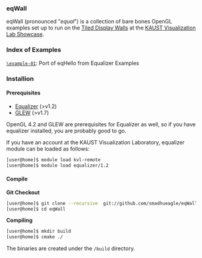 ### eqWall

eqWall (pronounced "_equal_") is a collection of bare bones OpenGL examples set up to run on the [Tiled Display Walls](http://kvl.kaust.edu.sa/Pages/Showcase.aspx) at 
the [KAUST Visualization Lab Showcase](http://kvl.kaust.edu.sa/Pages/Home.aspx).


### Index of Examples
[`\example-01`](https://github.com/smadhueagle/eqWall/tree/master/example-01): Port of eqHello from Equalizer Examples


### Installion

#### Prerequisites
* [Equalizer](https://github.com/Eyescale/Equalizer) (>v1.2)
* [GLEW](http://glew.sourceforge.net/) (>v1.7)

OpenGL 4.2 and GLEW are prerequisites for Equalizer as well, so if you have equalizer installed, you are probably good to go.

If you have an account at the KAUST Visualization Laboratory, equalizer module can be loaded as follows:
```bash
[user@home]$ module load kvl-remote
[user@home]$ module load equalizer/1.2
```

#### Compile 

**Git Checkout**
```bash
[user@home]$ git clone --recursive  git://github.com/smadhueagle/eqWall.git
[user@home]$ cd eqWall
```
**Compiling**
```bash
[user@home]$ mkdir build
[user@home]$ cmake ./
```
The binaries are created under the `/build` directory.

